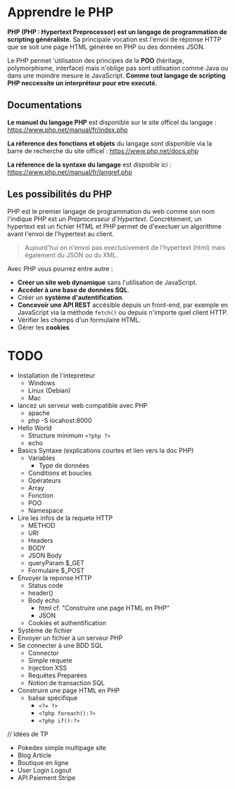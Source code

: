 # Apprendre le PHP
**PHP (PHP : Hypertext Preprocessor) est un langage de programmation de scripting généraliste**. Sa principale vocation est l'envoi de réponse HTTP que se soit une page HTML générée en PHP ou des données JSON. 

Le PHP permet 'utilisation des principes de la **POO** (héritage, polymorphisme, interface) mais n'oblige pas sont utilisation comme Java ou dans une moindre mesure le JavaScript. **Comme tout langage de scripting PHP neccessite un interpréteur pour etre executé.**

## Documentations 
**Le manuel du langage PHP** est disponible sur le site officel du langage : https://www.php.net/manual/fr/index.php

**La réference des fonctions et objets** du langage sont disponible via la barre de recherche du site officel : https://www.php.net/docs.php

**La réference de la syntaxe du langage** est dispoible ici : https://www.php.net/manual/fr/langref.php

## Les possibilités du PHP
PHP est le premier langage de programmation du web comme son nom l'indique PHP est un *Préprocesseur d'Hypertext*.  Concrètement, un hypertext est un fichier HTML et PHP permet de d'exectuer un algorithme avant l'envoi de l'hypertext au client.
>Aujourd'hui on n'envoi pas execlusivement de l'hypertext (html) mais également du JSON ou du XML.

Avec PHP vous pourrez entre autre : 
- **Créer un site web dynamique** sans l'utilisation de JavaScript.
- **Accéder à une base de données SQL**.
- Créer un **système d'autentification**.
- **Concevoir une API REST** accésible depuis un front-end, par exemple en JavaScript via la méthode `fetch()` ou depuis n'importe quel client HTTP.
- Vérifier les champs d'un formulaire HTML.
- Gérer les **cookies**



# TODO
- Installation de l'intepreteur
    - Windows
    - Linux (Debian)
    - Mac
- lancez un serveur web compatible avec PHP
    - apache 
    - php -S locahost:8000
- Hello World
    - Structure minimum `<?php ?>`
    - echo
- Basics Syntaxe (explications courtes et lien vers la doc PHP)
    - Variables
        - Type de données
    - Conditions et boucles
    - Opérateurs
    - Array
    - Fonction
    - POO
    - Namespace  
- Lire les infos de la requete HTTP
    - METHOD
    - URI
    - Headers
    - BODY
    - JSON Body
    - queryParam $_GET
    - Formulaire $_POST
- Envoyer la reponse HTTP
    - Status code
    - header()
    - Body echo
        - html cf. "Construire une page HTML en PHP"
        - JSON
    - Cookies et authentification
- Système de fichier
- Envoyer un fichier à un serveur PHP
- Se connecter à une BDD SQL
    - Connector
    - Simple requete
    - Injection XSS
    - Requêtes Preparées
    - Notion de transaction SQL
- Construire une page HTML en PHP
    - balise spécifique 
        - `<?= ?>`
        - `<?php foreach():?>`
        - `<?php if():?>`

// Idées de TP
- Pokedex simple multipage site
- Blog Article
- Boutique en ligne
- User Login Logout
- API Paiement Stripe